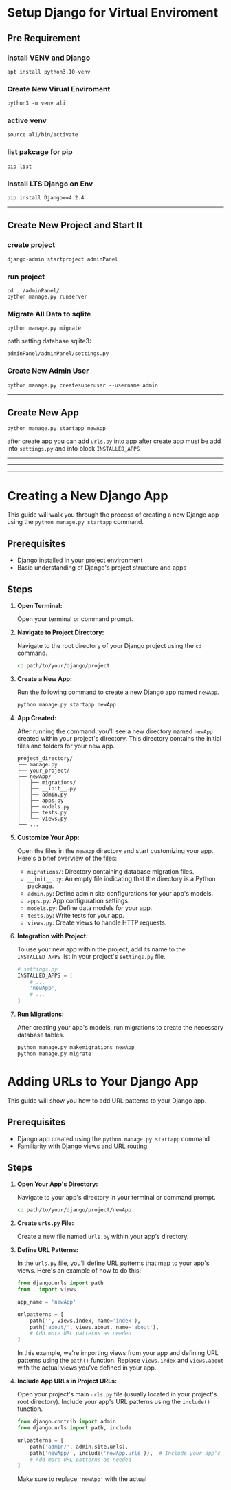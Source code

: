 
# Setup Django for Virtual Enviroment

## Pre Requirement

### install VENV and Django
```
apt install python3.10-venv
```


### Create New Virual Enviroment
```
python3 -m venv ali
```

### active venv
```
source ali/bin/activate
```
### list pakcage for pip
```
pip list
```

### Install LTS Django on Env
```
pip install Django==4.2.4
```
 
*** 


## Create New Project and Start It

### create project
```
django-admin startproject adminPanel
```
### run project
```
cd ../adminPanel/
python manage.py runserver
```

### Migrate All Data to sqlite
```
python manage.py migrate
```

path setting database sqlite3:

` adminPanel/adminPanel/settings.py `


### Create New Admin User
```
python manage.py createsuperuser --username admin
```

***
## Create New App
```
python manage.py startapp newApp
```
after create app you can add `urls.py` into app
after create app must be add into `settings.py` and into block `INSTALLED_APPS`

***
***
***


# Creating a New Django App

This guide will walk you through the process of creating a new Django app using the `python manage.py startapp` command.

## Prerequisites

- Django installed in your project environment
- Basic understanding of Django's project structure and apps

## Steps

1. **Open Terminal:**

    Open your terminal or command prompt.

2. **Navigate to Project Directory:**

    Navigate to the root directory of your Django project using the `cd` command.

    ```bash
    cd path/to/your/django/project
    ```

3. **Create a New App:**

    Run the following command to create a new Django app named `newApp`.

    ```bash
    python manage.py startapp newApp
    ```

4. **App Created:**

    After running the command, you'll see a new directory named `newApp` created within your project's directory. This directory contains the initial files and folders for your new app.

    ```
    project_directory/
    ├── manage.py
    ├── your_project/
    ├── newApp/
    │   ├── migrations/
    │   ├── __init__.py
    │   ├── admin.py
    │   ├── apps.py
    │   ├── models.py
    │   ├── tests.py
    │   └── views.py
    └── ...
    ```

5. **Customize Your App:**

    Open the files in the `newApp` directory and start customizing your app. Here's a brief overview of the files:

    - `migrations/`: Directory containing database migration files.
    - `__init__.py`: An empty file indicating that the directory is a Python package.
    - `admin.py`: Define admin site configurations for your app's models.
    - `apps.py`: App configuration settings.
    - `models.py`: Define data models for your app.
    - `tests.py`: Write tests for your app.
    - `views.py`: Create views to handle HTTP requests.

6. **Integration with Project:**

    To use your new app within the project, add its name to the `INSTALLED_APPS` list in your project's `settings.py` file.

    ```python
    # settings.py
    INSTALLED_APPS = [
        # ...
        'newApp',
        # ...
    ]
    ```

7. **Run Migrations:**

    After creating your app's models, run migrations to create the necessary database tables.

    ```bash
    python manage.py makemigrations newApp
    python manage.py migrate
    ```


# Adding URLs to Your Django App

This guide will show you how to add URL patterns to your Django app.

## Prerequisites

- Django app created using the `python manage.py startapp` command
- Familiarity with Django views and URL routing

## Steps

1. **Open Your App's Directory:**

    Navigate to your app's directory in your terminal or command prompt.

    ```bash
    cd path/to/your/django/project/newApp
    ```

2. **Create `urls.py` File:**

    Create a new file named `urls.py` within your app's directory.

3. **Define URL Patterns:**

    In the `urls.py` file, you'll define URL patterns that map to your app's views. Here's an example of how to do this:

    ```python
    from django.urls import path
    from . import views

    app_name = 'newApp'

    urlpatterns = [
        path('', views.index, name='index'),
        path('about/', views.about, name='about'),
        # Add more URL patterns as needed
    ]
    ```

    In this example, we're importing views from your app and defining URL patterns using the `path()` function. Replace `views.index` and `views.about` with the actual views you've defined in your app.

4. **Include App URLs in Project URLs:**

    Open your project's main `urls.py` file (usually located in your project's root directory). Include your app's URL patterns using the `include()` function.

    ```python
    from django.contrib import admin
    from django.urls import path, include

    urlpatterns = [
        path('admin/', admin.site.urls),
        path('newApp/', include('newApp.urls')),  # Include your app's URLs
        # Add more URL patterns as needed
    ]
    ```

    Make sure to replace `'newApp'` with the actual



